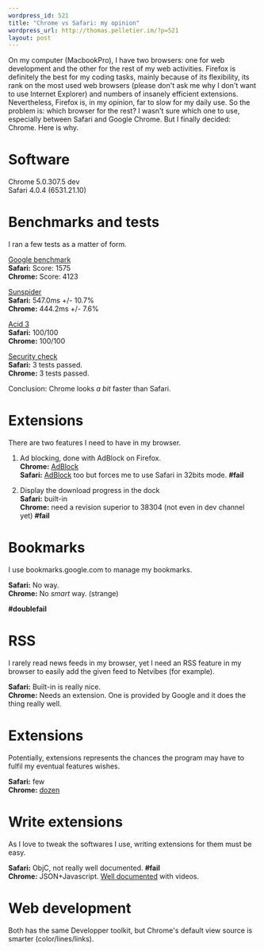 ```yaml
--- 
wordpress_id: 521
title: "Chrome vs Safari: my opinion"
wordpress_url: http://thomas.pelletier.im/?p=521
layout: post
---
```

On my computer (MacbookPro), I have two browsers: one for web development and the other for the rest of my web activities. Firefox is definitely the best for my coding tasks, mainly because of its flexibility, its rank on the most used web browsers (please don't ask me why I don't want to use Internet Explorer) and numbers of insanely efficient extensions.
Nevertheless, Firefox is, in my opinion, far to slow for my daily use. So the problem is: which browser for the rest? I wasn't sure which one to use, especially between Safari and Google Chrome. But I finally decided: Chrome. Here is why.

Software
========

Chrome 5.0.307.5 dev  
Safari 4.0.4 (6531.21.10)

Benchmarks and tests
====================

I ran a few tests as a matter of form.

[Google benchmark](http://v8.googlecode.com/svn/data/benchmarks/v5/run.html)  
**Safari:** Score: 1575  
**Chrome:** Score: 4123  

[Sunspider](http://www2.webkit.org/perf/sunspider-0.9/sunspider.html)  
**Safari:** 547.0ms +/- 10.7%  
**Chrome:** 444.2ms +/- 7.6%  

[Acid 3](http://acid3.acidtests.org/)  
**Safari:** 100/100  
**Chrome:** 100/100  

[Security check](http://bcheck.scanit.be/)  
**Safari:** 3 tests passed.  
**Chrome:** 3 tests passed.  

Conclusion: Chrome looks *a bit* faster than Safari.

Extensions
==========

There are two features I need to have in my browser.

1. Ad blocking, done with AdBlock on Firefox.     
    **Chrome:** [AdBlock](https://chrome.google.com/extensions/detail/gighmmpiobklfepjocnamgkkbiglidom?hl=fr)    
    **Safari:** [AdBlock](http://burgersoftware.com/en/safariadblock) too but forces me to use Safari in 32bits mode. **#fail**  

2. Display the download progress in the dock    
    **Safari:** built-in       
    **Chrome:** need a revision superior to 38304 (not even in dev channel yet) **#fail**

Bookmarks
=========

I use bookmarks.google.com to manage my bookmarks.

**Safari:** No way.  
**Chrome:** No *smart* way. (strange)  

**#doublefail**

RSS
===

I rarely read news feeds in my browser, yet I need an RSS feature in my browser to easily add the given feed to Netvibes (for example).  

**Safari:** Built-in is really nice.  
**Chrome:** Needs an extension. One is provided by Google and it does the thing really well.  

Extensions
==========

Potentially, extensions represents the chances the program may have to fulfil my eventual features wishes.

**Safari:** few  
**Chrome:** [dozen](https://chrome.google.com/extensions)  

Write extensions
================

As I love to tweak the softwares I use, writing extensions for them must be easy.

**Safari:** ObjC, not really well documented. **#fail**  
**Chrome:** JSON+Javascript. [Well documented](http://code.google.com/chrome/extensions/getstarted.html) with videos.   

Web development
===============

Both has the same Developper toolkit, but Chrome's default view source is smarter (color/lines/links).
